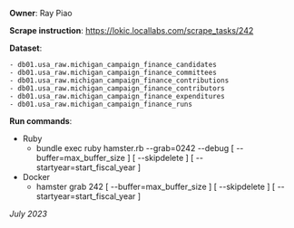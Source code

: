 **Owner**: Ray Piao
 
**Scrape instruction**: https://lokic.locallabs.com/scrape_tasks/242

**Dataset**:

    - db01.usa_raw.michigan_campaign_finance_candidates
    - db01.usa_raw.michigan_campaign_finance_committees
    - db01.usa_raw.michigan_campaign_finance_contributions
    - db01.usa_raw.michigan_campaign_finance_contributors
    - db01.usa_raw.michigan_campaign_finance_expenditures
    - db01.usa_raw.michigan_campaign_finance_runs

**Run commands**:
- Ruby
  - bundle exec ruby hamster.rb --grab=0242 --debug [ --buffer=max_buffer_size ] [ --skipdelete ] [ --startyear=start_fiscal_year ]
- Docker
  - hamster grab 242 [ --buffer=max_buffer_size ] [ --skipdelete ] [ --startyear=start_fiscal_year ]

_July 2023_
